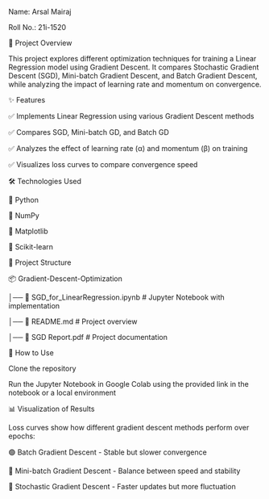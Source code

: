 Name: Arsal Mairaj

Roll No.: 21i-1520

📌 Project Overview

This project explores different optimization techniques for training a Linear Regression model using Gradient Descent. It compares Stochastic Gradient Descent (SGD), Mini-batch Gradient Descent, and Batch Gradient Descent, while analyzing the impact of learning rate and momentum on convergence.

✨ Features

✅ Implements Linear Regression using various Gradient Descent methods

✅ Compares SGD, Mini-batch GD, and Batch GD

✅ Analyzes the effect of learning rate (α) and momentum (β) on training

✅ Visualizes loss curves to compare convergence speed

🛠 Technologies Used

🔹 Python

🔹 NumPy

🔹 Matplotlib

🔹 Scikit-learn

📂 Project Structure

📦 Gradient-Descent-Optimization

│── 📜 SGD_for_LinearRegression.ipynb  # Jupyter Notebook with implementation

│── 📜 README.md                       # Project overview

│── 📜 SGD Report.pdf                  # Project documentation

🚀 How to Use

Clone the repository

Run the Jupyter Notebook in Google Colab using the provided link in the notebook or a local environment

📊 Visualization of Results

Loss curves show how different gradient descent methods perform over epochs:

🟢 Batch Gradient Descent - Stable but slower convergence

🔵 Mini-batch Gradient Descent - Balance between speed and stability

🔴 Stochastic Gradient Descent - Faster updates but more fluctuation
